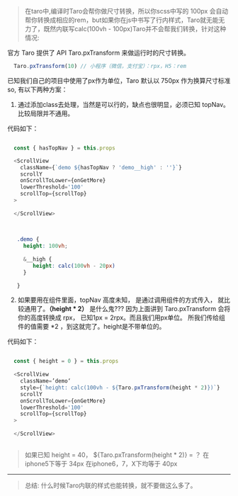 
> 在taro中,编译时Taro会帮你做尺寸转换，所以你scss中写的 100px 会自动帮你转换成相应的rem，but如果你在js中书写了行内样式，Taro就无能无力了，既然内联写calc(100vh - 100px)Taro并不会帮我们转换，针对这种情况:


官方 Taro 提供了 API Taro.pxTransform 来做运行时的尺寸转换。

```javascript
  Taro.pxTransform(10) // 小程序（微信，支付宝）：rpx，H5：rem
```

已知我们自己的项目中使用了px作为单位，Taro 默认以 750px 作为换算尺寸标准 so, 有以下两种方案：

1. 通过添加class去处理，当然是可以行的，缺点也很明显，必须已知 topNav。 比较局限并不通用。

代码如下：

```javascript

  const { hasTopNav } = this.props

  <ScrollView 
    className={`demo ${hasTopNav ? 'demo__high' : ''}`}
    scrollY 
    onScrollToLower={onGetMore} 
    lowerThreshold='100' 
    scrollTop={scrollTop}
  >
  
  </ScrollView>
 
```

```css
   
   .demo {
     height: 100vh;
     
     &__high {
        height: calc(100vh - 20px)
     }
             
   } 
```

2. 如果要用在组件里面，topNav 高度未知， 是通过调用组件的方式传入， 就比较通用了。**（height * 2）** 是什么鬼???  因为上面讲到 Taro.pxTransform 会将你的高度转换成 rpx， 已知1px = 2rpx。而且我们用px单位。 所我们传给组件的值需要 *2 ，到这就完了。height是不带单位的。

代码如下：


```javascript

  const { height = 0 } = this.props
  
  <ScrollView 
    className=’demo‘
    style={`height: calc(100vh - ${Taro.pxTransform(height * 2)})`}
    scrollY 
    onScrollToLower={onGetMore} 
    lowerThreshold='100' 
    scrollTop={scrollTop}
  >
  
  </ScrollView>
 
```

>如果已知 height = 40， ${Taro.pxTransform(height * 2)} = ？
>在iphone5下等于 34px
>在iphone6，7，X下均等于 40px



* * *


> 总结: 什么时候Taro内联的样式也能转换，就不要做这么多了。
